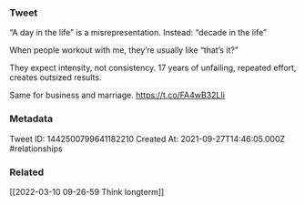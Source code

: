 ### Tweet
“A day in the life” is a misrepresentation. 
Instead: “decade in the life”

When people workout with me, they’re usually like “that’s it?”

They expect intensity, not consistency. 17 years of unfailing, repeated effort, creates outsized results. 

Same for business and marriage. https://t.co/FA4wB32LIi

### Metadata
Tweet ID: 1442500799641182210
Created At: 2021-09-27T14:46:05.000Z
#relationships 

### Related
[[2022-03-10 09-26-59 Think longterm]]

